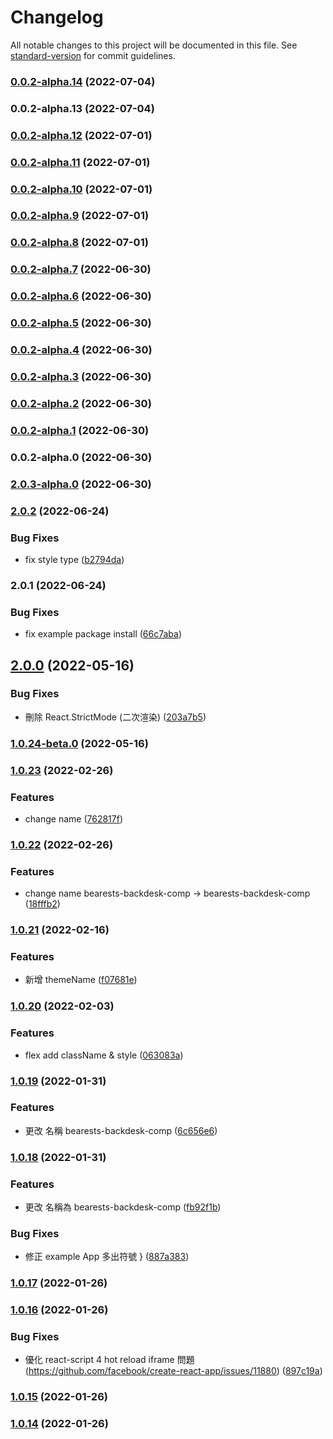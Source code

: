 # Changelog

All notable changes to this project will be documented in this file. See [standard-version](https://github.com/conventional-changelog/standard-version) for commit guidelines.

### [0.0.2-alpha.14](https://github.com/imagine10255/bearests-backdesk-comp/compare/v0.0.2-alpha.13...v0.0.2-alpha.14) (2022-07-04)

### 0.0.2-alpha.13 (2022-07-04)

### [0.0.2-alpha.12](https://github.com/imagine10255/bearests-backdesk-comp/compare/v0.0.2-alpha.11...v0.0.2-alpha.12) (2022-07-01)

### [0.0.2-alpha.11](https://github.com/imagine10255/bearests-backdesk-comp/compare/v0.0.2-alpha.10...v0.0.2-alpha.11) (2022-07-01)

### [0.0.2-alpha.10](https://github.com/imagine10255/bearests-backdesk-comp/compare/v0.0.2-alpha.9...v0.0.2-alpha.10) (2022-07-01)

### [0.0.2-alpha.9](https://github.com/imagine10255/bearests-backdesk-comp/compare/v0.0.2-alpha.8...v0.0.2-alpha.9) (2022-07-01)

### [0.0.2-alpha.8](https://github.com/imagine10255/bearests-backdesk-comp/compare/v0.0.2-alpha.7...v0.0.2-alpha.8) (2022-07-01)

### [0.0.2-alpha.7](https://github.com/imagine10255/bearests-backdesk-comp/compare/v0.0.2-alpha.6...v0.0.2-alpha.7) (2022-06-30)

### [0.0.2-alpha.6](https://github.com/imagine10255/bearests-backdesk-comp/compare/v0.0.2-alpha.5...v0.0.2-alpha.6) (2022-06-30)

### [0.0.2-alpha.5](https://github.com/imagine10255/bearests-backdesk-comp/compare/v0.0.2-alpha.4...v0.0.2-alpha.5) (2022-06-30)

### [0.0.2-alpha.4](https://github.com/imagine10255/bearests-backdesk-comp/compare/v0.0.2-alpha.3...v0.0.2-alpha.4) (2022-06-30)

### [0.0.2-alpha.3](https://github.com/imagine10255/bearests-backdesk-comp/compare/v0.0.2-alpha.2...v0.0.2-alpha.3) (2022-06-30)

### [0.0.2-alpha.2](https://github.com/imagine10255/bearests-backdesk-comp/compare/v0.0.2-alpha.1...v0.0.2-alpha.2) (2022-06-30)

### [0.0.2-alpha.1](https://github.com/imagine10255/bearests-backdesk-comp/compare/v0.0.2-alpha.0...v0.0.2-alpha.1) (2022-06-30)

### 0.0.2-alpha.0 (2022-06-30)

### [2.0.3-alpha.0](https://github.com/imagine10255/bearests-backdesk-comp/compare/v2.0.2...v2.0.3-alpha.0) (2022-06-30)

### [2.0.2](https://github.com/imagine10255/bearests-backdesk-comp/compare/v2.0.1...v2.0.2) (2022-06-24)


### Bug Fixes

* fix style type ([b2794da](https://github.com/imagine10255/bearests-backdesk-comp/commit/b2794dabd9a622e513a267a8e891aaa698949b3b))

### 2.0.1 (2022-06-24)


### Bug Fixes

* fix example package install ([66c7aba](https://github.com/imagine10255/bearests-backdesk-comp/commit/66c7abacac9946b38fd14ffb1efd5d3e72ec2d02))

## [2.0.0](https://github.com/imagine10255/bearests-backdesk-comp/compare/v1.0.24-beta.0...v2.0.0) (2022-05-16)


### Bug Fixes

* 刪除 React.StrictMode (二次渲染) ([203a7b5](https://github.com/imagine10255/bearests-backdesk-comp/commit/203a7b599e0677de44074473135f981b4419f4ec))

### [1.0.24-beta.0](https://github.com/imagine10255/bearests-backdesk-comp/compare/v1.0.23...v1.0.24-beta.0) (2022-05-16)

### [1.0.23](https://github.com/imagine10255/bearests-backdesk-comp/compare/v1.0.22...v1.0.23) (2022-02-26)


### Features

* change name ([762817f](https://github.com/imagine10255/bearests-backdesk-comp/commit/762817f6f7d675fb48707b80a96c8bba917dd88a))

### [1.0.22](https://github.com/imagine10255/bearests-backdesk-comp/compare/v1.0.21...v1.0.22) (2022-02-26)


### Features

* change name bearests-backdesk-comp -> bearests-backdesk-comp ([18fffb2](https://github.com/imagine10255/bearests-backdesk-comp/commit/18fffb253a76c4e6bb9ba8eb2abab27d79bc6b1c))

### [1.0.21](https://github.com/imagine10255/bearests-backdesk-comp/compare/v1.0.20...v1.0.21) (2022-02-16)


### Features

* 新增 themeName ([f07681e](https://github.com/imagine10255/bearests-backdesk-comp/commit/f07681e828f0d2c3f5ba8725a0ec1448fd10903e))

### [1.0.20](https://github.com/imagine10255/bearests-backdesk-comp/compare/v1.0.19...v1.0.20) (2022-02-03)


### Features

* flex add className & style ([063083a](https://github.com/imagine10255/bearests-backdesk-comp/commit/063083af17ff45b3f89e875ee5ab2c031f3d2be8))

### [1.0.19](https://github.com/imagine10255/bearests-backdesk-comp/compare/v1.0.18...v1.0.19) (2022-01-31)


### Features

* 更改 名稱 bearests-backdesk-comp ([6c656e6](https://github.com/imagine10255/bearests-backdesk-comp/commit/6c656e63dd99f7a78dbdb44be045db2c172f206c))

### [1.0.18](https://github.com/imagine10255/bearests-backdesk-comp/compare/v1.0.17...v1.0.18) (2022-01-31)


### Features

* 更改 名稱為 bearests-backdesk-comp ([fb92f1b](https://github.com/imagine10255/bearests-backdesk-comp/commit/fb92f1b7f516aee8538c849772f079f7a96b948f))


### Bug Fixes

* 修正 example App 多出符號 } ([887a383](https://github.com/imagine10255/bearests-backdesk-comp/commit/887a3834d36ff9ff53b2c153d11fee7f3757e97f))

### [1.0.17](https://github.com/imagine10255/bearests-backdesk-comp/compare/v1.0.16...v1.0.17) (2022-01-26)

### [1.0.16](https://github.com/imagine10255/bearests-backdesk-comp/compare/v1.0.15...v1.0.16) (2022-01-26)


### Bug Fixes

* 優化 react-script 4 hot reload iframe 問題 (https://github.com/facebook/create-react-app/issues/11880) ([897c19a](https://github.com/imagine10255/bearests-backdesk-comp/commit/897c19a8d386e8bf67f1d9eef464ede33ca9f006))

### [1.0.15](https://github.com/imagine10255/bearests-backdesk-comp/compare/v1.0.14...v1.0.15) (2022-01-26)

### [1.0.14](https://github.com/imagine10255/bearests-backdesk-comp/compare/v1.0.13...v1.0.14) (2022-01-26)
